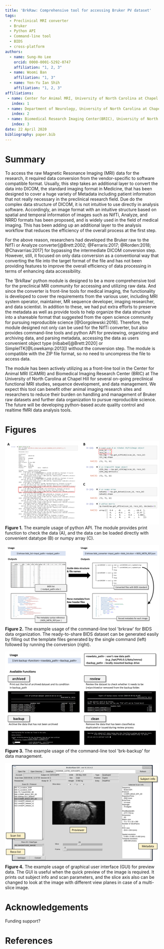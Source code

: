 ```yaml
---
title: 'BrkRaw: Comprehensive tool for accessing Bruker PV dataset'
tags:
  - Preclinical MRI converter
  - Bruker
  - Python API
  - Command-line tool
  - BIDS
  - cross-platform
authors:
  - name: Sung-Ho Lee
    orcid: 0000-0001-5292-0747
    affiliation: "1, 2, 3"
  - name: Woomi Ban
    affiliation: "1, 3"
  - name: Yen-Yu Ian Shih
    affiliation: "1, 2, 3"
affiliations:
 - name: Center for Animal MRI, University of North Carolina at Chapel Hill
   index: 1
 - name: Department of Neurology, University of North Carolina at Chapel Hill
   index: 2
 - name: Biomedical Research Imaging Center(BRIC), University of North Carolina at Chapel Hill 
   index: 3
date: 22 April 2020
bibliography: paper.bib
---
```


# Summary
To access the raw Magnetic Resonance Imaging (MRI) data for the research, 
it required data conversion from the vendor-specific to software compatible format.
Usually, this step takes an additional layer to convert the data into DICOM, 
the standard imaging format in Medicine, that has been designed to cover 
a huge variety of Metadata including patient information that not really necessary in the preclinical research field. 
Due do the complex data structure of DICOM, it is not intuitive to use directly in analysis software.
Accordingly, an image format with an intuitive structure based on spatial and temporal information of images 
such as NifTi, Analyze, and NRRD formats has been proposed, and is widely used in the field of medical imaging.
This has been adding up an additional layer to the analysis workflow that reduces the efficiency of 
the overall process at the first step.

For the above reason, researchers had developed the Bruker raw 
to the NifTi or Analyze converter[@Brett:2002; @Ferraris:2017; @Rorden:2018; @Chavarrias:2017] 
for bypassing the intermediate DICOM conversion step.
However, still, it focused on only data conversion as a conventional way that converting the file 
into the target format of the file and has not been providing features 
to improve the overall efficiency of data processing in terms of enhancing data accessibility.

The 'BrkRaw' python module is designed to be a more comprehensive tool for the preclinical MRI community for accessing 
and utilizing raw data. And since the converter is front-line tools for medical imaging, the functionality is developed 
to cover the requirements from the various user, including MRI system operator, maintainer, MR sequence developer, 
imaging researcher, and data scientist. In addition to these, we had put extra efforts to preserve the metadata 
as well as provide tools to help organize the data structure into a shareable format that suggested from 
the open science community for pursuing reproducible science [@Gorgolewski:2016].
Therefore, the module designed not only can be used for the NifTi converter, but also provides command-line tools 
and python API for previewing, organizing and archiving data, and parsing metadata, 
accessing the data as users convenient object type (nibabel[@Brett:2020] or SimpleITK[@Lowekamp:2013]) 
without the conversion step. The module is compatible with the ZIP file format, 
so no need to uncompress the file to access data.

The module has been actively utilizing as a front-line tool in the Center for Animal MRI (CAMRI) 
and Biomedical Imaging Research Center (BRIC) at The University of North Carolina at Chapel Hill 
for several on-going preclinical functional MRI studies, sequence development, and data management. 
We expect this tool can benefit other animal imaging research sites and researchers to reduce 
their burden on handling and management of Bruker raw datasets and further data organization 
to pursue reproducible science. The future will be developing python-based acute quality control 
and realtime fMRI data analysis tools.

# Figures
![Python API](imgs/brkraw_python.png)
**Figure 1.** The example usage of python API.
The module provides print function to check the data (A), and the data can be loaded directly 
with convenient datatype (B) or numpy array (C).


![BIDS conversion](imgs/brkraw_bids_conv.png)
**Figure 2.** The example usage of the command-line tool 'brkraw' for BIDS data organization. 
The ready-to-share BIDS dataset can be generated easily by filling out the template files 
generated by the single command (left) followed by running the conversion (right).


![Data management](imgs/brk_backup.png)
**Figure 3.** The example usage of the command-line tool 'brk-backup' for data management.


![brkraw GUI](imgs/brkraw_gui.png)
**Figure 4.** The example usage of graphical user interface (GUI) for preview data.
The GUI is useful when the quick preview of the image is required. It prints out subject info and scan parameters, 
and the slice axis also can be changed to look at the image with different view planes in case of a multi-slice image.

# Acknowledgements

Funding support?

# References